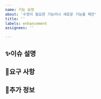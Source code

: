 ```yaml
---
name: 기능 요청
about: '수정이 필요한 기능이나 새로운 기능을 제안'
title: ''
labels: enhancement
assignees: ''

---
```


## ✨이슈 설명
<!-- 이슈에 대한 자세한 설명   
어떤 기능을 개선하고자 하는지, 왜 개선이 필요한지를 명확하게 설명 -->


## 📌요구 사항
<!-- 
기능 개선에 대한 요구 사항을 작성   
기능 개선으로 어떤 변화가 예상되는지,   
어떤 추가적인 기능이나 개선 사항을 요청하는지를 명확하게 기술 -->


## 📃추가 정보
<!-- 이슈에 대해 추가적으로 제공할 정보 작성 -->

